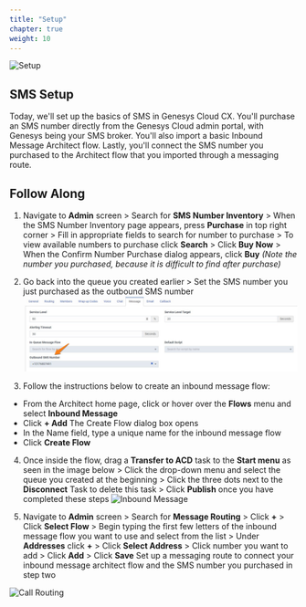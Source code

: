 ```yaml
---
title: "Setup"
chapter: true
weight: 10
---
```

![Setup](/images/SMSsetup1-768x300.jpg)

## SMS Setup
Today, we'll set up the basics of SMS in Genesys Cloud CX. You'll purchase an SMS number directly from the Genesys Cloud admin portal, with Genesys being your SMS broker. You'll also import a basic Inbound Message Architect flow. Lastly, you'll connect the SMS number you purchased to the Architect flow that you imported through a messaging route. 

## Follow Along
1. Navigate to **Admin** screen > Search for **SMS Number Inventory** > When the SMS Number Inventory page appears, press **Purchase** in top right corner > Fill in appropriate fields to search for number to purchase > To view available numbers to purchase click **Search** > Click **Buy Now** > When the Confirm Number Purchase dialog appears, click **Buy**  _(Note the number you purchased, because it is difficult to find after purchase)_

  
2. Go back into the queue you created earlier > Set the SMS number you just purchased as the outbound SMS number
    ![Queue Set Outbound SMS Number](/images/QueueSetSMSOutboundNumber.jpg)

3. Follow the instructions below to create an inbound message flow:

* From the Architect home page, click or hover over the **Flows** menu and select **Inbound Message**
* Click **+ Add** The Create Flow dialog box opens
* In the Name field, type a unique name for the inbound message flow
* Click **Create Flow**

4. Once inside the flow, drag a **Transfer to ACD** task to the **Start menu** as seen in the image below > Click the drop-down menu and select the queue you created at the beginning > Click the three dots next to the **Disconnect** Task to delete this task > Click **Publish** once you have completed these steps
![Inbound Message](/images/inboundmessage1.jpg)

5. Navigate to **Admin** screen > Search for **Message Routing** > Click **+** > Click **Select Flow** > Begin typing the first few letters of the inbound message flow you want to use and select from the list > Under **Addresses** click **+** > Click **Select Address** > Click number you want to add > Click **Add** > Click **Save**
Set up a messaging route to connect your inbound message architect flow and the SMS number you purchased in step two 

![Call Routing](/images/callrouting1.jpg)
